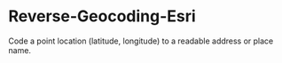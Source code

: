 # Reverse-Geocoding-Esri
Code a point location (latitude, longitude) to a readable address or place name.

